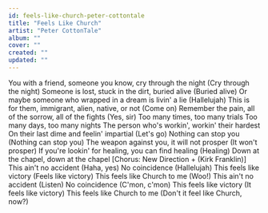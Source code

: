 ```yaml
---
id: feels-like-church-peter-cottontale
title: "Feels Like Church"
artist: "Peter CottonTale"
album: ""
cover: ""
created: ""
updated: ""
---
```


You with a friend, someone you know, cry through the night
(Cry through the night)
Someone is lost, stuck in the dirt, buried alive
(Buried alive)
Or maybe someone who wrapped in a dream is livin' a lie
(Hallelujah)
This is for them, immigrant, alien, native, or not
(Come on)
Remember the pain, all of the sorrow, all of the fights (Yes, sir)
Too many times, too many trials
Too many days, too many nights
The person who's workin', workin' their hardest
On their last dime and feelin' impartial (Let's go)
Nothing can stop you (Nothing can stop you)
The weapon against you, it will not prosper (It won't prosper)
If you're lookin' for healing, you can find healing (Healing)
Down at the chapel, down at the chapel
[Chorus: New Direction + (Kirk Franklin)]
This ain't no accident (Haha, yes)
No coincidence (Hallelujah)
This feels like victory (Feels like victory)
This feels like Church to me (Woo!)
This ain't no accident (Listen)
No coincidence (C'mon, c'mon)
This feels like victory (It feels like victory)
This feels like Church to me (Don't it feel like Church, now?)